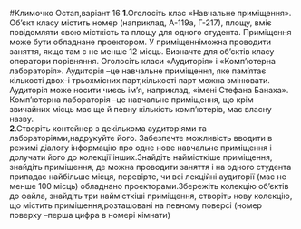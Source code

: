#Климочко Остап,варіант 16
**1**.Оголосіть клас «Навчальне приміщення». Об’єкт класу містить номер (наприклад, А-119а, Г-217), площу, вміє повідомляти свою місткість та площу для одного студента. Приміщення може бути обладнане проектором. У приміщенніможна проводити заняття, якщо там є не менше  12  місць.  Визначте  для  об’єктів  класу  оператори  порівняння.  Оголосіть  класи «Аудиторія»  і  «Комп’ютерна  лабораторія».  Аудиторія –це  навчальне  приміщення,  яке пам’ятає кількості двох-і трьохмісних парт,кількості парт можна змінювати. Аудиторія може носити чиєсь ім’я, наприклад, «імені Стефана Банаха». Комп’ютерна лабораторія –це навчальне приміщення, що крім звичайних місць має ще й певну кількість комп’ютерів, має власну назву.<br/>**2**.Створіть контейнер з декількома аудиторіями та лабораторіями,надрукуйте його. Забезпечте можливість вводити в режимі діалогу інформацію про одне нове навчальне приміщення і долучати його до колекції інших.Знайдіть наймісткіше приміщення, знайдіть приміщення, де можна проводити заняття і на одного студента припадає найбільше місця, перевірте, чи всі лекційні аудиторії (має не менше 100 місць) обладнано проекторами.Збережіть колекцію об’єктів до файла, знайдіть три наймісткіші приміщення, створіть нову колекцію, що містить приміщення,розташовані  на  певному  поверсі  (номер  поверху –перша  цифра  в  номері кімнати)
